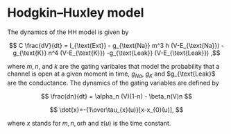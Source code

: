 # Hodgkin–Huxley model

The dynamics of the HH model is given by

$$ C \frac{dV}{dt} = I_{\text{Ext}} -  g_{\text{Na}}  m^3 h (V-E_{\text{Na}}) - g_{\text{K}}  n^4 (V-E_{\text{K}}) -g_{\text{Leak}} (V-E_{\text{Leak}}) ,$$

where $m,n,$ and $k$ are the gating varibales that model the probability that a channel is open at a given moment in time, $g_{Na}$, $g_{K}$ and $g_{\text{Leak}$ are the conductance. The dynamics of the gating variables are defined by


$$
\frac{dn}{dt} = \alpha_n (V)(1-n) - \beta_n(V)n
$$




$$
\dot{x}=-{1\over\tau_{x}(u)}[x-x_{0}(u)],
$$

where $x$ stands for $m,n, \text{or} h$ and  $\tau(u)$ is the time constant. 
